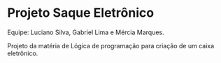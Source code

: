 # Projeto Saque Eletrônico
Equipe: Luciano Silva, Gabriel Lima e Mércia Marques.

Projeto da matéria de Lógica de programação para criação de um caixa eletrônico.

